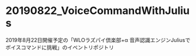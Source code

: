 # 20190822_VoiceCommandWithJulius
2019年8月22日開催予定の「WLOラズパイ倶楽部+α 音声認識エンジンJuliusでボイスコマンドに挑戦」のイベントリポジトリ
